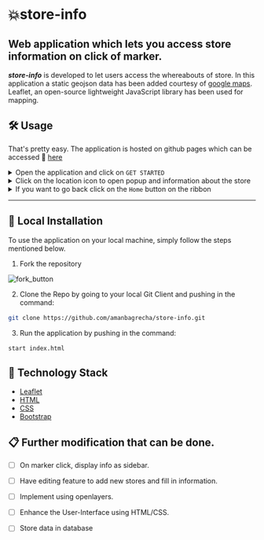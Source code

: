 # 💥store-info
## Web application which lets you access store information on click of marker.
***store-info*** is developed to let users access the whereabouts of store. In this application a static geojson data has been added courtesy of [google maps](https://developers.google.com/maps/solutions/store-locator/simple-store-locator).  Leaflet, an open-source lightweight JavaScript library has been used for mapping. 
## 🛠️ Usage

That's pretty easy. The application is hosted on github pages which can be accessed :link: [here](https://amanbagrecha.github.io/store-info/)

<details><summary>Open the application and click on <code>GET STARTED</code></summary>

![img](https://github.com/amanbagrecha/store-info/blob/main/src/home.png)
</details>

<details><summary>Click on the location icon to open popup and information about the store</summary>

![img](https://github.com/amanbagrecha/store-info/blob/main/src/map_locator.gif)
</details>

<details><summary>If you want to go back click on the <code>Home</code> button on the ribbon</summary>
  
![img](https://github.com/amanbagrecha/store-info/blob/main/src/back_home.png)
</details>

[comment]: <> (index.html is the home page, map.html is the second page. )

[comment]: <> (In assets, leaflet.js and map.css are file which should be altered for mapping changes. )

---
## :twisted_rightwards_arrows: Local Installation
To use the application on your local machine, simply follow the steps mentioned below.

1. Fork the repository

![fork_button](https://docs.github.com/assets/images/help/repository/fork_button.jpg)

2. Clone the Repo by going to your local Git Client and pushing in the command:

```sh
git clone https://github.com/amanbagrecha/store-info.git
```

3. Run the application by pushing in the command:

```sh
start index.html
```

## 🏁 Technology Stack

* [Leaflet](https://github.com/Leaflet/Leaflet)
* [HTML](https://www.w3.org/TR/html52/)
* [CSS](https://developer.mozilla.org/en-US/docs/Web/CSS)
* [Bootstrap](https://getbootstrap.com/)

## 📋 Further modification that can be done.
- [ ] On marker click, display info as sidebar.
- [ ] Have editing feature to add new stores and fill in information.
- [ ] Implement using openlayers.
- [ ] Enhance the User-Interface using HTML/CSS.
- [ ] Store data in database

